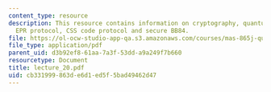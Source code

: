 ```yaml
---
content_type: resource
description: This resource contains information on cryptography, quantum key distribution,
  EPR protocol, CSS code protocol and secure BB84.
file: https://ol-ocw-studio-app-qa.s3.amazonaws.com/courses/mas-865j-quantum-information-science-spring-2006/cb331999863de6d1ed5f5bad49462d47_lecture_20.pdf
file_type: application/pdf
parent_uid: d3b92ef8-61aa-7a3f-53dd-a9a249f7b660
resourcetype: Document
title: lecture_20.pdf
uid: cb331999-863d-e6d1-ed5f-5bad49462d47
---
```

